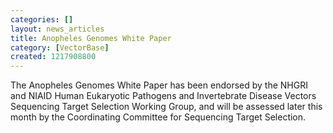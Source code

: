 ```yaml
---
categories: []
layout: news_articles
title: Anopheles Genomes White Paper
category: [VectorBase]
created: 1217908800
---
```

The Anopheles Genomes White Paper has been endorsed by the NHGRI and NIAID Human Eukaryotic Pathogens and Invertebrate Disease Vectors Sequencing Target Selection Working Group, and will be assessed later this month by the Coordinating Committee for Sequencing Target Selection.  
